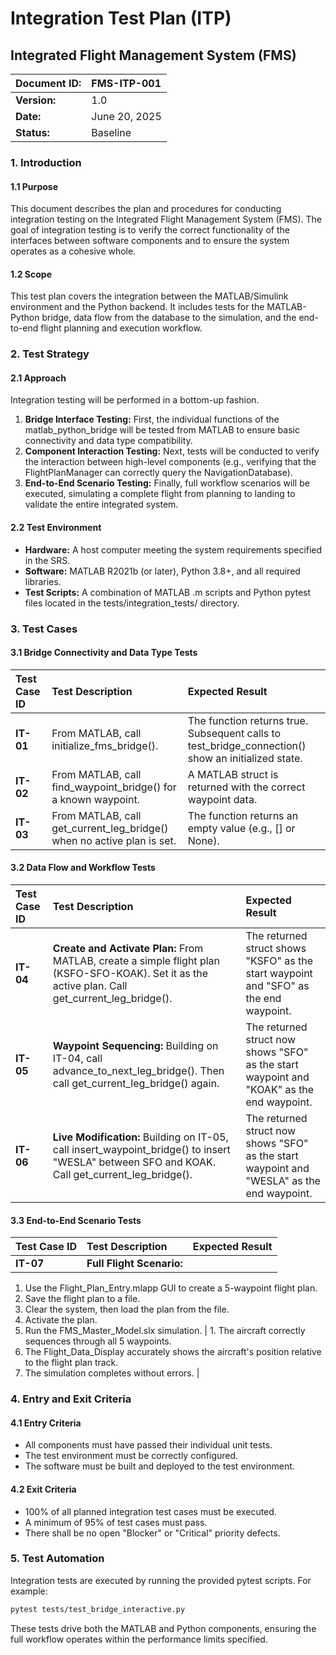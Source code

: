 # **Integration Test Plan (ITP)**

## **Integrated Flight Management System (FMS)**

| Document ID: | FMS-ITP-001 |
| :---- | :---- |
| **Version:** | 1.0 |
| **Date:** | June 20, 2025 |
| **Status:** | Baseline |

### **1\. Introduction**

#### **1.1 Purpose**

This document describes the plan and procedures for conducting integration testing on the Integrated Flight Management System (FMS). The goal of integration testing is to verify the correct functionality of the interfaces between software components and to ensure the system operates as a cohesive whole.

#### **1.2 Scope**

This test plan covers the integration between the MATLAB/Simulink environment and the Python backend. It includes tests for the MATLAB-Python bridge, data flow from the database to the simulation, and the end-to-end flight planning and execution workflow.

### **2\. Test Strategy**

#### **2.1 Approach**

Integration testing will be performed in a bottom-up fashion.

1. **Bridge Interface Testing:** First, the individual functions of the matlab\_python\_bridge will be tested from MATLAB to ensure basic connectivity and data type compatibility.  
2. **Component Interaction Testing:** Next, tests will be conducted to verify the interaction between high-level components (e.g., verifying that the FlightPlanManager can correctly query the NavigationDatabase).  
3. **End-to-End Scenario Testing:** Finally, full workflow scenarios will be executed, simulating a complete flight from planning to landing to validate the entire integrated system.

#### **2.2 Test Environment**

* **Hardware:** A host computer meeting the system requirements specified in the SRS.  
* **Software:** MATLAB R2021b (or later), Python 3.8+, and all required libraries.  
* **Test Scripts:** A combination of MATLAB .m scripts and Python pytest files located in the tests/integration\_tests/ directory.

### **3\. Test Cases**

#### **3.1 Bridge Connectivity and Data Type Tests**

| Test Case ID | Test Description | Expected Result |
| :---- | :---- | :---- |
| **IT-01** | From MATLAB, call initialize\_fms\_bridge(). | The function returns true. Subsequent calls to test\_bridge\_connection() show an initialized state. |
| **IT-02** | From MATLAB, call find\_waypoint\_bridge() for a known waypoint. | A MATLAB struct is returned with the correct waypoint data. |
| **IT-03** | From MATLAB, call get\_current\_leg\_bridge() when no active plan is set. | The function returns an empty value (e.g., \[\] or None). |

#### **3.2 Data Flow and Workflow Tests**

| Test Case ID | Test Description | Expected Result |
| :---- | :---- | :---- |
| **IT-04** | **Create and Activate Plan:** From MATLAB, create a simple flight plan (KSFO-SFO-KOAK). Set it as the active plan. Call get\_current\_leg\_bridge(). | The returned struct shows "KSFO" as the start waypoint and "SFO" as the end waypoint. |
| **IT-05** | **Waypoint Sequencing:** Building on IT-04, call advance\_to\_next\_leg\_bridge(). Then call get\_current\_leg\_bridge() again. | The returned struct now shows "SFO" as the start waypoint and "KOAK" as the end waypoint. |
| **IT-06** | **Live Modification:** Building on IT-05, call insert\_waypoint\_bridge() to insert "WESLA" between SFO and KOAK. Call get\_current\_leg\_bridge(). | The returned struct now shows "SFO" as the start waypoint and "WESLA" as the end waypoint. |

#### **3.3 End-to-End Scenario Tests**

| Test Case ID | Test Description | Expected Result |
| :---- | :---- | :---- |
| **IT-07** | **Full Flight Scenario:** |  |

1. Use the Flight\_Plan\_Entry.mlapp GUI to create a 5-waypoint flight plan.  
2. Save the flight plan to a file.  
3. Clear the system, then load the plan from the file.  
4. Activate the plan.  
5. Run the FMS\_Master\_Model.slx simulation. | 1\. The aircraft correctly sequences through all 5 waypoints.  
6. The Flight\_Data\_Display accurately shows the aircraft's position relative to the flight plan track.  
7. The simulation completes without errors. |

### **4\. Entry and Exit Criteria**

#### **4.1 Entry Criteria**

* All components must have passed their individual unit tests.  
* The test environment must be correctly configured.  
* The software must be built and deployed to the test environment.

#### **4.2 Exit Criteria**

* 100% of all planned integration test cases must be executed.  
* A minimum of 95% of test cases must pass.  
* There shall be no open "Blocker" or "Critical" priority defects.
### **5. Test Automation**

Integration tests are executed by running the provided pytest scripts. For example:

```bash
pytest tests/test_bridge_interactive.py
```

These tests drive both the MATLAB and Python components, ensuring the full workflow operates within the performance limits specified.
